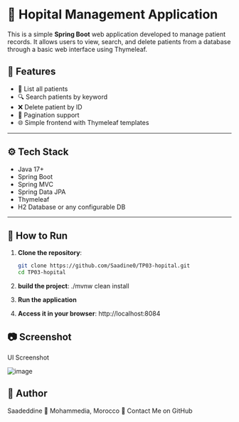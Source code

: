 # 🏥 Hopital Management Application

This is a simple **Spring Boot** web application developed to manage patient records. It allows users to view, search, and delete patients from a database through a basic web interface using Thymeleaf.


## 🚀 Features

- 🧾 List all patients
- 🔍 Search patients by keyword
- ❌ Delete patient by ID
- 📄 Pagination support
- 🌐 Simple frontend with Thymeleaf templates

---

## ⚙️ Tech Stack

- Java 17+
- Spring Boot
- Spring MVC
- Spring Data JPA
- Thymeleaf
- H2 Database or any configurable DB

---

## 🧪 How to Run

1. **Clone the repository**:
   ```bash
   git clone https://github.com/Saadine0/TP03-hopital.git
   cd TP03-hopital

2. **build the project**:
   ./mvnw clean install

3. **Run the application**
4. **Access it in your browser**:
   http://localhost:8084

## 📷 Screenshot
UI Screenshot

![image](https://github.com/user-attachments/assets/a7e680e6-7980-40c5-86a8-00092127638c)

## 👤 Author

Saadeddine
📍 Mohammedia, Morocco
📧 Contact Me on GitHub


